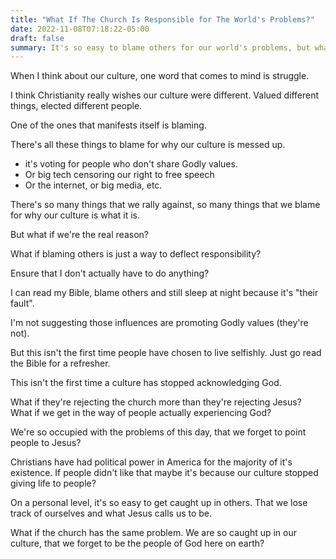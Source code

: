 ```yaml
---
title: "What If The Church Is Responsible for The World's Problems?"
date: 2022-11-08T07:18:22-05:00
draft: false
summary: It's so easy to blame others for our world's problems, but what if we take responsibility for the church instead of blaming others?
---
```


When I think about our culture, one word that comes to mind is struggle.

I think Christianity really wishes our culture were different. Valued different things, elected different people.

One of the ones that manifests itself is blaming.

There's all these things to blame for why our culture is messed up.

* it's voting for people who don't share Godly values.
* Or big tech censoring our right to free speech
* Or the internet, or big media, etc.

There's so many things that we rally against, so many things that we blame for why our culture is what it is.

But what if we're the real reason?

What if blaming others is just a way to deflect responsibility? 

Ensure that I don't actually have to do anything? 

I can read my Bible, blame others and still sleep at night because it's "their fault".

I'm not suggesting those influences are promoting Godly values (they're not).

But this isn't the first time people have chosen to live selfishly. Just go read the Bible for a refresher.

This isn't the first time a culture has stopped acknowledging God.

What if they're rejecting the church more than they're rejecting Jesus? What if we get in the way of people actually experiencing God?

We're so occupied with the problems of this day, that we forget to point people to Jesus?

Christians have had political power in America for the majority of it's existence. If people didn't like that maybe it's because our culture stopped giving life to people?

On a personal level, it's so easy to get caught up in others. That we lose track of ourselves and what Jesus calls us to be. 

What if the church has the same problem. We are so caught up in our culture, that we forget to be the people of God here on earth?
